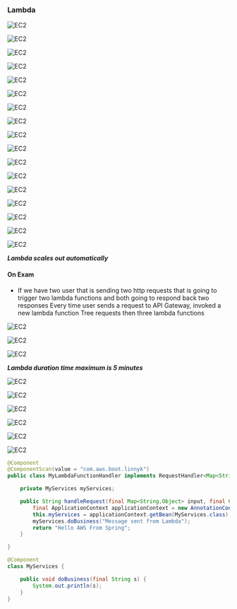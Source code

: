 ### Lambda

![EC2](../../images/EC2/EC2-42.png)

![EC2](../../images/EC2/what_is_lambda.png)

![EC2](../../images/EC2/EC2-43.png)

![EC2](../../images/EC2/EC2-44.png)

![EC2](../../images/EC2/EC2-45.png)

![EC2](../../images/EC2/EC2-46.png)

![EC2](../../images/EC2/EC2-47.png)

![EC2](../../images/EC2/EC2-48.png)

![EC2](../../images/EC2/EC2-49.png)

![EC2](../../images/EC2/EC2-50.png)

![EC2](../../images/EC2/EC2-51.png)

![EC2](../../images/EC2/EC2-52.png)

![EC2](../../images/EC2/EC2-53.png)

![EC2](../../images/EC2/EC2-54.png)

![EC2](../../images/EC2/EC2-55.png)

![EC2](../../images/EC2/EC2-56.png)

![EC2](../../images/EC2/EC2-57.png)

 
**_Lambda scales out automatically_**
 
#### On Exam 
- If we have two user that is sending two http requests that is going to 
 trigger two lambda functions and both going to respond back two responses
 Every time user sends a request to API Gateway, invoked a new lambda function
 Tree requests then three lambda functions
 
![EC2](../../images/EC2/languages.png)
 
![EC2](../../images/EC2/lambda_priced.png)
 
![EC2](../../images/EC2/EC2-45.png)
 

**_Lambda duration time maximum is 5 minutes_**

![EC2](../../images/EC2/lambda_exam_tips.png)

![EC2](../../images/EC2/EC2-61.png)

![EC2](../../images/EC2/EC2-62.png)

![EC2](../../images/EC2/EC2-63.png)

![EC2](../../images/EC2/EC2-64.png)

![EC2](../../images/EC2/EC2-65.png)


```java
@Component
@ComponentScan(value = "com.aws.boot.linnyk")
public class MyLambdaFunctionHandler implements RequestHandler<Map<String, Object>, String> {

	private MyServices myServices;

	public String handleRequest(final Map<String,Object> input, final Context context) {
		final ApplicationContext applicationContext = new AnnotationConfigApplicationContext(MyLambdaFunctionHandler.class);
		this.myServices = applicationContext.getBean(MyServices.class);
		myServices.doBusiness("Message sent from Lambda");
		return "Hello AWS From Spring";
	}

}

@Component
class MyServices {

	public void doBusiness(final String s) {
		System.out.println(s);
	}
}
```

